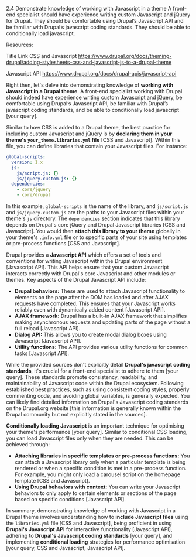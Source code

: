 2.4 Demonstrate knowledge of working with Javascript in a theme
A front-end specialist should have experience writing custom Javascript and jQuery for Drupal. They should be comfortable using Drupal’s Javascript API and be familiar with Drupal’s javascript coding standards. They should be able to conditionally load javascript.

Resources:

Title	Link
CSS and Javascript	https://www.drupal.org/docs/theming-drupal/adding-stylesheets-css-and-javascript-js-to-a-drupal-theme

Javascript API	https://www.drupal.org/docs/drupal-apis/javascript-api


Right then, let's delve into demonstrating knowledge of **working with Javascript in a Drupal theme**. A front-end specialist working with Drupal should indeed have experience writing custom Javascript and jQuery, be comfortable using Drupal’s Javascript API, be familiar with Drupal’s javascript coding standards, and be able to conditionally load javascript [your query].

Similar to how CSS is added to a Drupal theme, the best practice for including custom Javascript and jQuery is by **declaring them in your theme's `your_theme.libraries.yml` file** [CSS and Javascript]. Within this file, you can define libraries that contain your Javascript files. For instance:

```yaml
global-scripts:
  version: 1.x
  js:
    js/script.js: {}
    js/jquery.custom.js: {}
  dependencies:
    - core/jquery
    - core/drupal
```

In this example, `global-scripts` is the name of the library, and `js/script.js` and `js/jquery.custom.js` are the paths to your Javascript files within your theme's `js` directory. The `dependencies` section indicates that this library depends on Drupal's core jQuery and Drupal Javascript libraries [CSS and Javascript]. You would then **attach this library to your theme** globally in your theme's `.info.yml` file or to specific parts of your site using templates or pre-process functions [CSS and Javascript].

Drupal provides a **Javascript API** which offers a set of tools and conventions for writing Javascript within the Drupal environment [Javascript API]. This API helps ensure that your custom Javascript interacts correctly with Drupal's core Javascript and other modules or themes. Key aspects of the Drupal Javascript API include:

*   **Drupal behaviors:** These are used to attach Javascript functionality to elements on the page after the DOM has loaded and after AJAX requests have completed. This ensures that your Javascript works reliably even with dynamically added content [Javascript API].
*   **AJAX framework:** Drupal has a built-in AJAX framework that simplifies making asynchronous requests and updating parts of the page without a full reload [Javascript API].
*   **Dialog API:** This allows you to create modal dialog boxes using Javascript [Javascript API].
*   **Utility functions:** The API provides various utility functions for common tasks [Javascript API].

While the provided sources don't explicitly detail **Drupal's javascript coding standards**, it's crucial for a front-end specialist to adhere to them [your query]. These standards promote consistency, readability, and maintainability of Javascript code within the Drupal ecosystem. Following established best practices, such as using consistent coding styles, properly commenting code, and avoiding global variables, is generally expected. You can likely find detailed information on Drupal's Javascript coding standards on the Drupal.org website [this information is generally known within the Drupal community but not explicitly stated in the sources].

**Conditionally loading Javascript** is an important technique for optimising your theme's performance [your query]. Similar to conditional CSS loading, you can load Javascript files only when they are needed. This can be achieved through:

*   **Attaching libraries in specific templates or pre-process functions:** You can attach a Javascript library only when a particular template is being rendered or when a specific condition is met in a pre-process function. For example, you might only load a carousel script on the homepage template [CSS and Javascript].
*   **Using Drupal behaviors with context:** You can write your Javascript behaviors to only apply to certain elements or sections of the page based on specific conditions [Javascript API].

In summary, demonstrating knowledge of working with Javascript in a Drupal theme involves understanding how to **include Javascript files** using the `libraries.yml` file [CSS and Javascript], being proficient in using **Drupal's Javascript API** for interactive functionality [Javascript API], adhering to **Drupal's Javascript coding standards** [your query], and implementing **conditional loading** strategies for performance optimisation [your query, CSS and Javascript, Javascript API].



